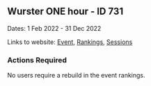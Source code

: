 ## Wurster ONE hour - ID 731

Dates: 1 Feb 2022 - 31 Dec 2022

Links to website: [Event](https://www.gps-speedsurfing.com/default.aspx?mnu=event&val=731), [Rankings](https://www.gps-speedsurfing.com/default.aspx?mnu=eventranking&val=731), [Sessions](https://www.gps-speedsurfing.com/default.aspx?mnu=eventsessions&val=731)

### Actions Required

No users require a rebuild in the event rankings.


